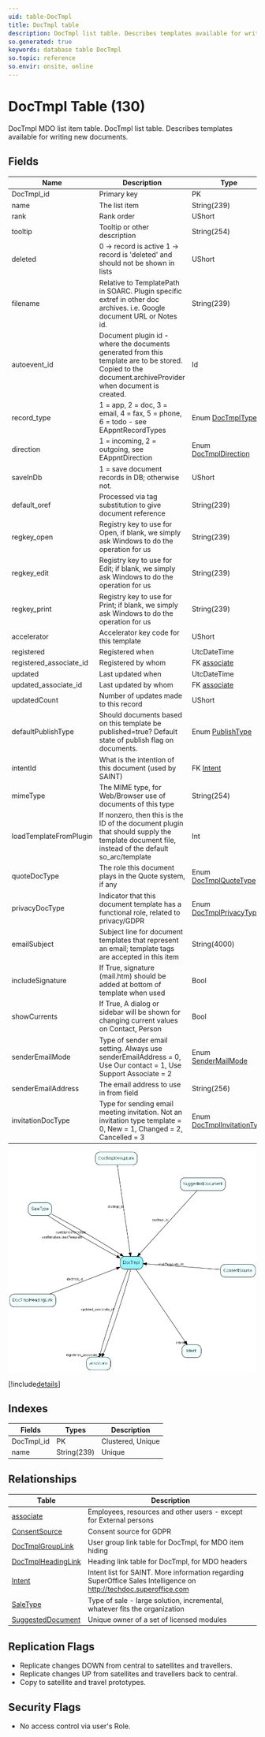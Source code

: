 ```yaml
---
uid: table-DocTmpl
title: DocTmpl table
description: DocTmpl list table. Describes templates available for writing new documents.
so.generated: true
keywords: database table DocTmpl
so.topic: reference
so.envir: onsite, online
---
```


# DocTmpl Table (130)

DocTmpl MDO list item table.
DocTmpl list table. Describes templates available for writing new documents.

## Fields

| Name | Description | Type | Null |
|------|-------------|------|:----:|
|DocTmpl\_id|Primary key|PK| |
|name|The list item|String(239)| |
|rank|Rank order|UShort|&#x25CF;|
|tooltip|Tooltip or other description|String(254)|&#x25CF;|
|deleted|0 -&gt; record is active 1 -&gt; record is &apos;deleted&apos; and should not be shown in lists|UShort|&#x25CF;|
|filename|Relative to TemplatePath in SOARC. Plugin specific extref in other doc archives. i.e. Google document URL or Notes id.|String(239)| |
|autoevent\_id|Document plugin id - where the documents generated from this template are to be stored. Copied to the document.archiveProvider when document is created.|Id|&#x25CF;|
|record\_type|1 = app, 2 = doc, 3 = email, 4 = fax, 5 = phone, 6 = todo - see EAppntRecordTypes|Enum [DocTmplType](enums/doctmpltype.md)| |
|direction|1 = incoming, 2 = outgoing, see EAppntDirection|Enum [DocTmplDirection](enums/doctmpldirection.md)|&#x25CF;|
|saveInDb|1 = save document records in DB; otherwise not.|UShort|&#x25CF;|
|default\_oref|Processed via tag substitution to give document reference|String(239)|&#x25CF;|
|regkey\_open|Registry key to use for Open, if blank, we simply ask Windows to do the operation for us|String(239)|&#x25CF;|
|regkey\_edit|Registry key to use for Edit; if blank, we simply ask Windows to do the operation for us|String(239)|&#x25CF;|
|regkey\_print|Registry key to use for Print; if blank, we simply ask Windows to do the operation for us|String(239)|&#x25CF;|
|accelerator|Accelerator key code for this template|UShort|&#x25CF;|
|registered|Registered when|UtcDateTime| |
|registered\_associate\_id|Registered by whom|FK [associate](associate.md)| |
|updated|Last updated when|UtcDateTime| |
|updated\_associate\_id|Last updated by whom|FK [associate](associate.md)| |
|updatedCount|Number of updates made to this record|UShort| |
|defaultPublishType|Should documents based on this template be published=true? Default state of publish flag on documents.|Enum [PublishType](enums/publishtype.md)|&#x25CF;|
|intentId|What is the intention of this document (used by SAINT)|FK [Intent](intent.md)|&#x25CF;|
|mimeType|The MIME type, for Web/Browser use of documents of this type|String(254)|&#x25CF;|
|loadTemplateFromPlugin|If nonzero, then this is the ID of the document plugin that should supply the template document file, instead of the default so_arc/template|Int|&#x25CF;|
|quoteDocType|The role this document plays in the Quote system, if any|Enum [DocTmplQuoteType](enums/doctmplquotetype.md)|&#x25CF;|
|privacyDocType|Indicator that this document template has a functional role, related to privacy/GDPR|Enum [DocTmplPrivacyType](enums/doctmplprivacytype.md)|&#x25CF;|
|emailSubject|Subject line for document templates that represent an email; template tags are accepted in this item|String(4000)|&#x25CF;|
|includeSignature|If True, signature (mail.htm) should be added at bottom of template when used|Bool|&#x25CF;|
|showCurrents|If True, A dialog or sidebar will be shown for changing current values on Contact, Person  |Bool|&#x25CF;|
|senderEmailMode|Type of sender email setting. Always use senderEmailAddress = 0, Use Our contact = 1, Use Support Associate = 2|Enum [SenderMailMode](enums/sendermailmode.md)|&#x25CF;|
|senderEmailAddress|The email address to use in from field|String(256)|&#x25CF;|
|invitationDocType|Type for sending email meeting invitation. Not an invitation type template = 0, New = 1, Changed = 2, Cancelled = 3|Enum [DocTmplInvitationType](enums/doctmplinvitationtype.md)|&#x25CF;|


![DocTmpl table relationship diagram](./media/DocTmpl.png)

[!include[details](./includes/doctmpl.md)]

## Indexes

| Fields | Types | Description |
|--------|-------|-------------|
|DocTmpl\_id |PK |Clustered, Unique |
|name |String(239) |Unique |

## Relationships

| Table|  Description |
|------|-------------|
|[associate](associate.md)  |Employees, resources and other users - except for External persons |
|[ConsentSource](consentsource.md)  |Consent source for GDPR |
|[DocTmplGroupLink](doctmplgrouplink.md)  |User group link table for DocTmpl, for MDO item hiding |
|[DocTmplHeadingLink](doctmplheadinglink.md)  |Heading link table for DocTmpl, for MDO headers |
|[Intent](intent.md)  |Intent list for SAINT. More information regarding SuperOffice Sales Intelligence on http://techdoc.superoffice.com  |
|[SaleType](saletype.md)  |Type of sale - large solution, incremental, whatever fits the organization |
|[SuggestedDocument](suggesteddocument.md)  |Unique owner of a set of licensed modules |


## Replication Flags

* Replicate changes DOWN from central to satellites and travellers.
* Replicate changes UP from satellites and travellers back to central.
* Copy to satellite and travel prototypes.

## Security Flags

* No access control via user's Role.

